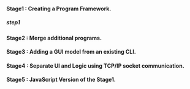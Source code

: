 <h4>Stage1 : Creating a Program Framework.</h1>
  <h5>step1</h5>
<h4>Stage2 : Merge additional programs.</h1>
<h4>Stage3 : Adding a GUI model from an existing CLI.</h1>
<h4>Stage4 : Separate UI and Logic using TCP/IP socket communication.</h1>
<h4>Stage5 : JavaScript Version of the Stage1.</h4>
